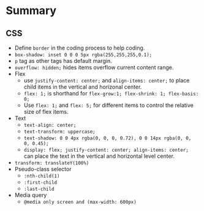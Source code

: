 # Summary

## CSS

- Define `border` in the coding process to help coding.
- `box-shadow: inset 0 0 0 5px rgba(255,255,255,0.1);`
- `p` tag as other tags has default margin.
- `overflow: hidden;` hides items overflow current content range.
- Flex
    - use `justify-content: center;` and `align-items: center;` to place child items in the vertical and horizonal center.
    - `flex: 1;` is shorthand for `flex-grow:1; flex-shrink: 1; flex-basis: 0;`
    - Use `flex: 1;` and `flex: 5;` for different items to control the relative size of flex items. 
- Text
    - `text-align: center;`
    - `text-transform: uppercase;`
    - `text-shadow: 0 0 4px rgba(0, 0, 0, 0.72), 0 0 14px rgba(0, 0, 0, 0.45);`
    - `display: flex; justify-content: center; align-items: center;` can place the text in the vertical and horizontal level center.
- `transform: translateY(100%)`
- Pseudo-class selector
    - `:nth-child(1)`
    - `:first-child`
    - `:last-child`
- Media query
    - `@media only screen and (max-width: 600px)`




